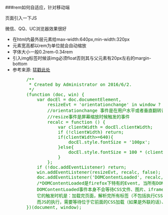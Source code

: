 
###rem如何自适应，针对移动端
<p>页面引入一下JS</p>
<p>微信、QQ、UC浏览器效果很好</p>
<ul>
    <li>在html内最外层元素给max-width:640px,min-width:320px</li>
    <li>元素宽高都以rem为单位就会自动缩放</li>
    <li>字体大小一般0.2rem-0.34rem</li>
    <li>引入img标签时候该img必须float否则其与父元素有20px左右的margin-bottom</li>
    <li>参考来源: <a href="http://www.jianshu.com/p/b00cd3506782/comments/1599498">猛戳此处</a></li>
</ul>
<pre style="color:green">
        /**
         * Created by Administrator on 2016/6/2.
         */
        (function (doc, win) {
            var docEl = doc.documentElement,
                resizeEvt = 'orientationchange' in window ? 'orientationchange' : 'resize',
                //orientationchange 事件是在用户水平或者垂直翻转设备（即方向发生变化）时触发的事件。
                //resize事件是屏幕缩放时候触发的事件
                recalc = function () {
                    var clientWidth = docEl.clientWidth;
                    if (!clientWidth) return;
                    if(clientWidth>=640){
                        docEl.style.fontSize = '100px';
                    }else{
                        docEl.style.fontSize = 100 * (clientWidth / 640) + 'px';
                    }
                };
            if (!doc.addEventListener) return;
            win.addEventListener(resizeEvt, recalc, false);
            doc.addEventListener('DOMContentLoaded', recalc, false);
            /*DOMContentLoaded是firefox下特有的Event, 当所有DOM解析完以后会触发这个事件。
            DOMContentLoaded事件本身不会等待CSS文件、图片、iframe加载完成。
            它的触发时机是：加载完页面，解析完所有标签（不包括执行CSS和JS），并如规范中所说的设置interactive和执行每个静态的script标签中的JS，然后触发。
            而JS的执行，需要等待位于它前面的CSS加载（如果是外联的话）、执行完成，因为JS可能会依赖位于它前面的CSS计算出来的样式。*/
        })(document, window);
</pre>